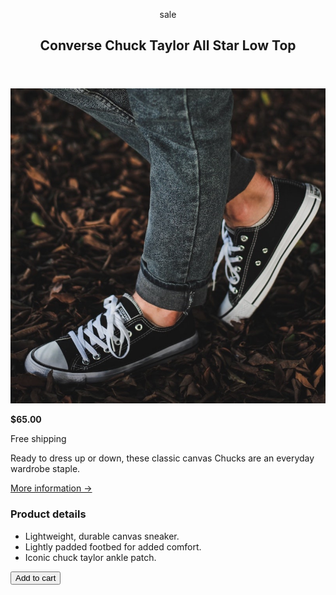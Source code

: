 <!DOCTYPE html>
<html lang="en">
  <head>
    <meta charset="UTF-8" />
    <link href="style.css" rel="stylesheet" />
  </head>

  <body>
    <article class="product">
      <header class="header">
        <p class="sale">sale</p>
        <h2 class="upper">Converse Chuck Taylor All Star Low Top</h2>
      </header>
      <div>
        <img src="img/challenges.jpg" alt="challenge" class="img1" />
      </div>
      <div class="container">
        <div class="info">
          <p class="price"><strong>$65.00</strong></p>
          <p class="upper free-shipping">Free shipping</p>
          <p class="more-info">
            Ready to dress up or down, these classic canvas Chucks are an
            everyday wardrobe staple.
          </p>
          <a href="#">More information &rightarrow;</a>
          <div class="colors">
            <div class="red"></div>
            <div class="black"></div>
            <div class="blue"></div>
            <div class="green"></div>
            <div class="yellow"></div>
            <div class="brown"></div>
          </div>
        </div>
        <div class="Product-details">
          <h3 class="upper">Product details</h3>
          <ul class="details">
            <li>Lightweight, durable canvas sneaker.</li>
            <li>Lightly padded footbed for added comfort.</li>
            <li>Iconic chuck taylor ankle patch.</li>
          </ul>
        </div>
      </div>
      <button class="add-cart">Add to cart</button>
    </article>
  </body>
</html>
